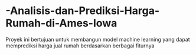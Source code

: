 # -Analisis-dan-Prediksi-Harga-Rumah-di-Ames-Iowa
Proyek ini bertujuan untuk membangun model machine learning yang dapat memprediksi harga jual rumah berdasarkan berbagai fiturnya
